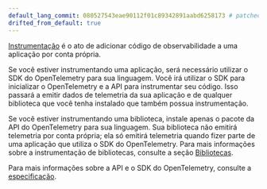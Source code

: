 ```yaml
---
default_lang_commit: 080527543eae90112f01c89342891aabd6258173 # patched
drifted_from_default: true
---
```


[Instrumentação](/docs/concepts/instrumentation/) é o ato de adicionar código de
observabilidade a uma aplicação por conta própria.

Se você estiver instrumentando uma aplicação, será necessário utilizar o SDK do
OpenTelemetry para sua linguagem. Você irá utilizar o SDK para inicializar o
OpenTelemetry e a API para instrumentar seu código. Isso passará a emitir dados
de telemetria da sua aplicação e de qualquer biblioteca que você tenha instalado
que também possua instrumentação.

Se você estiver instrumentando uma biblioteca, instale apenas o pacote da API do
OpenTelemetry para sua linguagem. Sua biblioteca não emitirá telemetria por
conta própria; ela só emitirá telemetria quando fizer parte de uma aplicação que
utiliza o SDK do OpenTelemetry. Para mais informações sobre a instrumentação de
bibliotecas, consulte a seção
[Bibliotecas](/docs/concepts/instrumentation/libraries/).

Para mais informações sobre a API e o SDK do OpenTelemetry, consulte a
[especificação](/docs/specs/otel/).
